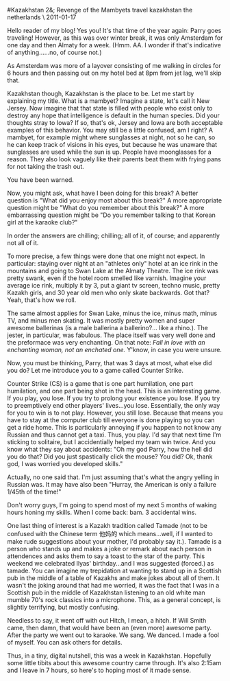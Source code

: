 <!-- layout: post
categories: 
- travel
- kazakhstan
- the netherlands
title: Kazakhstan 2&; Revenge of the Mambyets
date: 2011-01-17
-->
#Kazakhstan 2&; Revenge of the Mambyets
<tag>travel</tag> <tag>kazakhstan</tag> <tag>the netherlands</tag> \\ 2011-01-17

Hello reader of my blog! Yes you! It's that time of the year again: Parry goes traveling! However, as this was over winter break, it was only Amsterdam for one day and then Almaty for a week. (Hmm. AA. I wonder if that's indicative of anything......no, of course not.)

As Amsterdam was more of a layover consisting of me walking in circles for 6 hours and then passing out on my hotel bed at 8pm from jet lag, we'll skip that.

Kazakhstan though, Kazakhstan is the place to be. Let me start by explaining my title. What is a mambyet? Imagine a state, let's call it New Jersey. Now imagine that that state is filled with people who exist only to destroy any hope that intelligence is default in the human species. Did your thoughts stray to Iowa? If so, that's ok, Jersey and Iowa are both acceptable examples of this behavior. You may still be a little confused, am I right? A mambyet, for example might where sunglasses at night, not so he can, so he can keep track of visions in his eyes, but because he was unaware that sunglasses are used while the sun is up. People have moonglasses for a reason. They also look vaguely like their parents beat them with frying pans for not taking the trash out.

You have been warned.
<!-- more -->

Now, you might ask, what have I been doing for this break? A better question is "What did you enjoy most about this break?" A more appropriate question might be "What do you remember about this break?" A more embarrassing question might be "Do you remember talking to that Korean girl at the karaoke club?"

In order the answers are chilling; chilling; all of it, of course; and apparently not all of it.

To more precise, a few things were done that one might not expect. In particular: staying over night at an "athletes only" hotel at an ice rink in the mountains and going to Swan Lake at the Almaty Theatre. The ice rink was pretty swank, even if the hotel room smelled like varnish. Imagine your average ice rink, multiply it by 3, put a giant tv screen, techno music, pretty Kazakh girls, and 30 year old men who only skate backwards. Got that? Yeah, that's how we roll.

The same almost applies for Swan Lake, minus the ice, minus math, minus TV, and minus men skating. It was mostly pretty women and super awesome ballerinas (is a male ballerina a ballerino?... like a rhino.). The jester, in particular, was fabulous. The place itself was very well done and the preformace was very enchanting. On that note: *Fall in love with an enchanting woman, not an enchated one.* Y'know, in case you were unsure.

Now, you must be thinking, Parry, that was 3 days at most, what else did you do? Let me introduce you to a game called Counter Strike.

Counter Strike (CS) is a game that is one part humilation, one part humilation, and one part being shot in the head. This is an interesting game. If you play, you lose. If you try to prolong your existence you lose. If you try to preemptively end other players' lives...you lose. Essentially, the only way for you to win is to not play. However, you still lose. Because that means you have to stay at the computer club till everyone is done playing so you can get a ride home. This is particularly annoying if you happen to not know any Russian and thus cannot get a taxi. Thus, you play. I'd say that next time I'm sticking to solitaire, but I accidentially helped my team win twice. And you know what they say about accidents: "Oh my god Parry, how the hell did you do that? Did you just spastically click the mouse? You did? Ok, thank god, I was worried you developed skills."

Actually, no one said that. I'm just assuming that's what the angry yelling in Russian was. It may have also been "Hurray, the American is only a failure 1/45th of the time!"

Don't worry guys, I'm going to spend most of my next 5 months of waking hours honing my skills. When I come back: bam. 3 accidental wins.

One last thing of interest is a Kazakh tradition called Tamade (not to be confused with the Chinese term 他妈的 which means...well, if I wanted to make rude suggestions about your mother, I'd probably say it.). Tamade is a person who stands up and makes a joke or remark about each person in attendences and asks them to say a toast to the star of the party. This weekend we celebrated Ilyas' birthday...and I was suggested (forced.) as tamade. You can imagine my trepidation at wanting to stand up in a Scottish pub in the middle of a table of Kazakhs and make jokes about all of them. It wasn't the joking around that had me worried, it was the fact that I was in a Scottish pub in the middle of Kazakhstan listening to an old white man mumble 70's rock classics into a microphone. This, as a general concept, is slightly terrifying, but mostly confusing.

Needless to say, it went off with out Hitch, I mean, a hitch. If Will Smith came, then damn, that would have been an (even more) awesome party. After the party we went out to karaoke. We sang. We danced. I made a fool of myself. You can ask others for details.

Thus, in a tiny, digital nutshell, this was a week in Kazakhstan. Hopefully some little tibits about this awesome country came through. It's also 2:15am and I leave in 7 hours, so here's to hoping most of it made sense.

